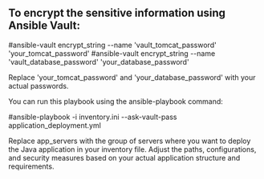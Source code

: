 ##  To encrypt the sensitive information using Ansible Vault:


#ansible-vault encrypt_string --name 'vault_tomcat_password' 'your_tomcat_password'
#ansible-vault encrypt_string --name 'vault_database_password' 'your_database_password'

Replace 'your_tomcat_password' and 'your_database_password' with your actual passwords.

You can run this playbook using the ansible-playbook command:


#ansible-playbook -i inventory.ini --ask-vault-pass application_deployment.yml

Replace app_servers with the group of servers where you want to deploy the Java application in your inventory file. Adjust the paths, configurations, and security measures based on your actual application structure and requirements.





